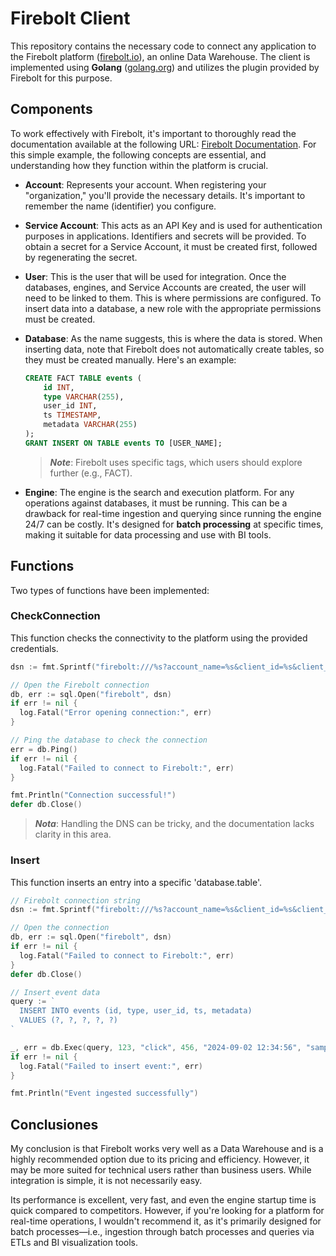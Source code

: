 # Firebolt Client

This repository contains the necessary code to connect any application to the Firebolt platform ([firebolt.io](https://firebolt.io)), an online Data Warehouse. The client is implemented using **Golang** ([golang.org](https://golang.org)) and utilizes the plugin provided by Firebolt for this purpose.

## Components

To work effectively with Firebolt, it's important to thoroughly read the documentation available at the following URL: [Firebolt Documentation](https://docs.firebolt.io/). For this simple example, the following concepts are essential, and understanding how they function within the platform is crucial.

- **Account**: Represents your account. When registering your "organization," you'll provide the necessary details. It's important to remember the name (identifier) you configure.
- **Service Account**: This acts as an API Key and is used for authentication purposes in applications. Identifiers and secrets will be provided. To obtain a secret for a Service Account, it must be created first, followed by regenerating the secret.
- **User**: This is the user that will be used for integration. Once the databases, engines, and Service Accounts are created, the user will need to be linked to them. This is where permissions are configured. To insert data into a database, a new role with the appropriate permissions must be created.
- **Database**: As the name suggests, this is where the data is stored. When inserting data, note that Firebolt does not automatically create tables, so they must be created manually.
    Here's an example:
    ```sql
    CREATE FACT TABLE events (
        id INT,
        type VARCHAR(255),
        user_id INT,
        ts TIMESTAMP,
        metadata VARCHAR(255)
    );
    GRANT INSERT ON TABLE events TO [USER_NAME];
    ```
    > **_Note_**: Firebolt uses specific tags, which users should explore further (e.g., FACT).

- **Engine**: The engine is the search and execution platform. For any operations against databases, it must be running. This can be a drawback for real-time ingestion and querying since running the engine 24/7 can be costly. It's designed for **batch processing** at specific times, making it suitable for data processing and use with BI tools.

## Functions

Two types of functions have been implemented:

### CheckConnection
This function checks the connectivity to the platform using the provided credentials.

```go
dsn := fmt.Sprintf("firebolt:///%s?account_name=%s&client_id=%s&client_secret=%s", databaseName, accountName, clientId, clientSecret)

// Open the Firebolt connection
db, err := sql.Open("firebolt", dsn)
if err != nil {
  log.Fatal("Error opening connection:", err)
}

// Ping the database to check the connection
err = db.Ping()
if err != nil {
  log.Fatal("Failed to connect to Firebolt:", err)
}

fmt.Println("Connection successful!")
defer db.Close()
```

> **_Nota_**: Handling the DNS can be tricky, and the documentation lacks clarity in this area.

### Insert
This function inserts an entry into a specific 'database.table'.

```go
// Firebolt connection string
dsn := fmt.Sprintf("firebolt:///%s?account_name=%s&client_id=%s&client_secret=%s&engine=%s", databaseName, accountName, clientId, clientSecret, engine)

// Open the connection
db, err := sql.Open("firebolt", dsn)
if err != nil {
  log.Fatal("Failed to connect to Firebolt:", err)
}
defer db.Close()

// Insert event data
query := `
  INSERT INTO events (id, type, user_id, ts, metadata) 
  VALUES (?, ?, ?, ?, ?)
`

_, err = db.Exec(query, 123, "click", 456, "2024-09-02 12:34:56", "sample metadata")
if err != nil {
  log.Fatal("Failed to insert event:", err)
}

fmt.Println("Event ingested successfully")
```

## Conclusiones
My conclusion is that Firebolt works very well as a Data Warehouse and is a highly recommended option due to its pricing and efficiency. However, it may be more suited for technical users rather than business users. While integration is simple, it is not necessarily easy.

Its performance is excellent, very fast, and even the engine startup time is quick compared to competitors. However, if you're looking for a platform for real-time operations, I wouldn't recommend it, as it's primarily designed for batch processes—i.e., ingestion through batch processes and queries via ETLs and BI visualization tools.

